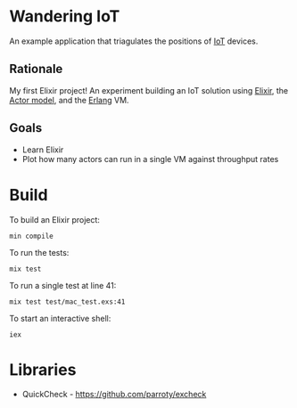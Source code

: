 # Wandering IoT

An example application that triagulates the positions of [IoT](https://en.wikipedia.org/wiki/Internet_of_Things) devices.

## Rationale

My first Elixir project! An experiment building an IoT solution using [Elixir](http://elixir-lang.org/), the [Actor model](https://en.wikipedia.org/wiki/Actor_model), and the [Erlang](http://www.erlang.org) VM.

## Goals

* Learn Elixir
* Plot how many actors can run in a single VM against throughput rates

# Build

To build an Elixir project:

    min compile

To run the tests:

    mix test

To run a single test at line 41:

    mix test test/mac_test.exs:41

To start an interactive shell:

    iex

# Libraries

* QuickCheck - https://github.com/parroty/excheck